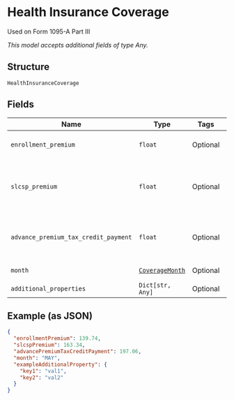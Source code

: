 
# Health Insurance Coverage

Used on Form 1095-A Part III

*This model accepts additional fields of type Any.*

## Structure

`HealthInsuranceCoverage`

## Fields

| Name | Type | Tags | Description |
|  --- | --- | --- | --- |
| `enrollment_premium` | `float` | Optional | Monthly enrollment premiums |
| `slcsp_premium` | `float` | Optional | Monthly second lowest cost silver plan (SLCSP) premium |
| `advance_premium_tax_credit_payment` | `float` | Optional | Monthly advance payment of premium tax credit |
| `month` | [`CoverageMonth`](../../doc/models/coverage-month.md) | Optional | Month of coverage |
| `additional_properties` | `Dict[str, Any]` | Optional | - |

## Example (as JSON)

```json
{
  "enrollmentPremium": 139.74,
  "slcspPremium": 163.34,
  "advancePremiumTaxCreditPayment": 197.06,
  "month": "MAY",
  "exampleAdditionalProperty": {
    "key1": "val1",
    "key2": "val2"
  }
}
```

